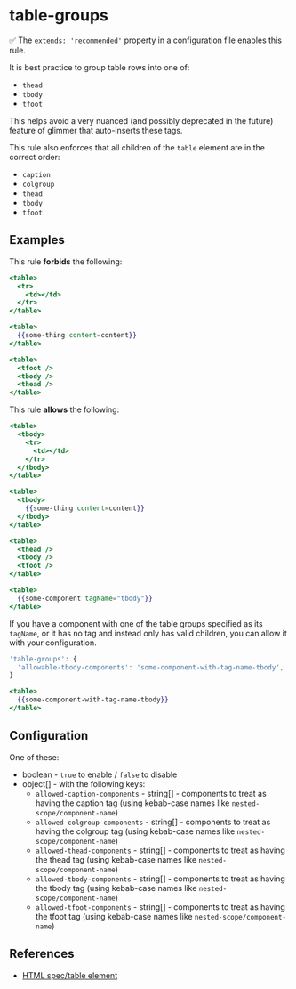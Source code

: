 # table-groups

✅ The `extends: 'recommended'` property in a configuration file enables this rule.

It is best practice to group table rows into one of:

* `thead`
* `tbody`
* `tfoot`

This helps avoid a very nuanced (and possibly deprecated in the future) feature of glimmer that auto-inserts these tags.

This rule also enforces that all children of the `table` element are in the correct order:

* `caption`
* `colgroup`
* `thead`
* `tbody`
* `tfoot`

## Examples

This rule **forbids** the following:

```hbs
<table>
  <tr>
    <td></td>
  </tr>
</table>
```

```hbs
<table>
  {{some-thing content=content}}
</table>
```

```hbs
<table>
  <tfoot />
  <tbody />
  <thead />
</table>
```

This rule **allows** the following:

```hbs
<table>
  <tbody>
    <tr>
      <td></td>
    </tr>
  </tbody>
</table>
```

```hbs
<table>
  <tbody>
    {{some-thing content=content}}
  </tbody>
</table>
```

```hbs
<table>
  <thead />
  <tbody />
  <tfoot />
</table>
```

```hbs
<table>
  {{some-component tagName="tbody"}}
</table>
```

If you have a component with one of the table groups specified as its `tagName`, or it has no tag and instead only has valid children, you can
allow it with your configuration.

```js
'table-groups': {
  'allowable-tbody-components': 'some-component-with-tag-name-tbody',
}
```

```hbs
<table>
  {{some-component-with-tag-name-tbody}}
</table>
```

## Configuration

One of these:

* boolean - `true` to enable / `false` to disable
* object[] - with the following keys:
  * `allowed-caption-components` - string[] - components to treat as having the caption tag (using kebab-case names like `nested-scope/component-name`)
  * `allowed-colgroup-components` - string[] - components to treat as having the colgroup tag (using kebab-case names like `nested-scope/component-name`)
  * `allowed-thead-components` - string[] - components to treat as having the thead tag (using kebab-case names like `nested-scope/component-name`)
  * `allowed-tbody-components` - string[] - components to treat as having the tbody tag (using kebab-case names like `nested-scope/component-name`)
  * `allowed-tfoot-components` - string[] - components to treat as having the tfoot tag (using kebab-case names like `nested-scope/component-name`)

## References

* [HTML spec/table element](https://html.spec.whatwg.org/#the-table-element)
